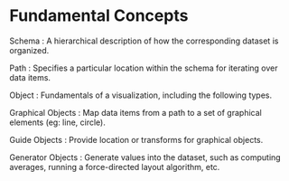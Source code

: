 Fundamental Concepts
====

Schema
: A hierarchical description of how the corresponding dataset is organized.

Path
: Specifies a particular location within the schema for iterating over data items.

Object
: Fundamentals of a visualization, including the following types.

Graphical Objects
: Map data items from a path to a set of graphical elements (eg: line, circle).

Guide Objects
: Provide location or transforms for graphical objects.

Generator Objects
: Generate values into the dataset, such as computing averages,
  running a force-directed layout algorithm, etc.
